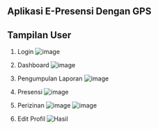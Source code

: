 ## Aplikasi E-Presensi Dengan GPS

## Tampilan User

1. Login
    ![image](https://github.com/nadaltfyh/apps-presensi-gps-main/assets/83103988/43e19c75-c3c7-4580-8c46-b6260f5be0c6)

2. Dashboard
    ![image](https://github.com/nadaltfyh/apps-presensi-gps-main/assets/83103988/56100b3a-cb1a-43f9-953d-81430faea9ac)

4. Pengumpulan Laporan
    ![image](https://github.com/nadaltfyh/apps-presensi-gps-main/assets/83103988/3fc59269-207d-44af-940e-6a46c10e556b)

5. Presensi
    ![image](https://github.com/nadaltfyh/apps-presensi-gps-main/assets/83103988/986476de-b05c-4d68-8474-9eecc7cb1efd)

6. Perizinan
   ![image](https://github.com/nadaltfyh/apps-presensi-gps-main/assets/83103988/d3d58b52-4833-4201-b644-4c851d7535b0)
   ![image](https://github.com/nadaltfyh/apps-presensi-gps-main/assets/83103988/ab55e209-007f-4671-858b-9f4c28f32611)

7. Edit Profil
   ![Hasil](https://github.com/nadaltfyh/apps-presensi-gps-main/assets/83103988/644f4d70-a54e-4f3d-aae2-2db077d7abb9)


